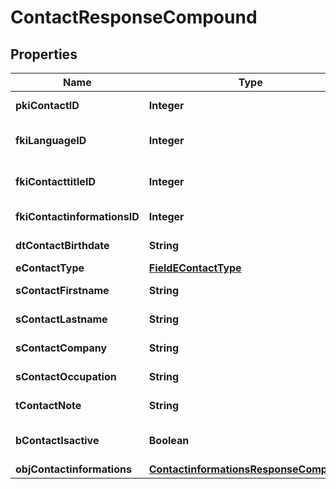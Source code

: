 

# ContactResponseCompound

## Properties

Name | Type | Description | Notes
------------ | ------------- | ------------- | -------------
**pkiContactID** | **Integer** | The unique ID of the Contact | 
**fkiLanguageID** | **Integer** | The unique ID of the Language.  Valid values:  |Value|Description| |-|-| |1|French| |2|English| | 
**fkiContacttitleID** | **Integer** | The unique ID of the Contacttitle.  Valid values:  |Value|Description| |-|-| |1|Ms.| |2|Mr.| |4|(Blank)| |5|Me (For Notaries)| | 
**fkiContactinformationsID** | **Integer** | The unique ID of the Contactinformations | 
**dtContactBirthdate** | **String** | The Birth Date of the contact |  [optional]
**eContactType** | [**FieldEContactType**](FieldEContactType.md) |  | 
**sContactFirstname** | **String** | The First name of the contact | 
**sContactLastname** | **String** | The Last name of the contact | 
**sContactCompany** | **String** | The Company name of the contact |  [optional]
**sContactOccupation** | **String** | The occupation of the Contact |  [optional]
**tContactNote** | **String** | The note of the Contact |  [optional]
**bContactIsactive** | **Boolean** | Whether the contact is active or not | 
**objContactinformations** | [**ContactinformationsResponseCompound**](ContactinformationsResponseCompound.md) |  | 




